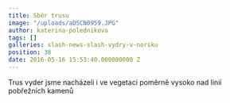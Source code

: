 ```yaml
---
title: Sběr trusu
image: "/uploads/aDSCN0959.JPG"
author: katerina-polednikova
tags: []
galleries: slash-news-slash-vydry-v-norsku
position: 38
date: 2016-05-16 15:53:40.000000000 Z
---
```



<div>
<div class="photomargin" markdown="1">
Trus vyder jsme nacházeli i ve vegetaci poměrně vysoko nad linií
pobřežních kamenů

</div>
</div>

  


